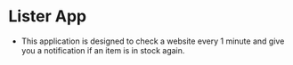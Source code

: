 # Lister App

* This application is designed to check a website every 1 minute and give you a notification if an item is in stock again.
